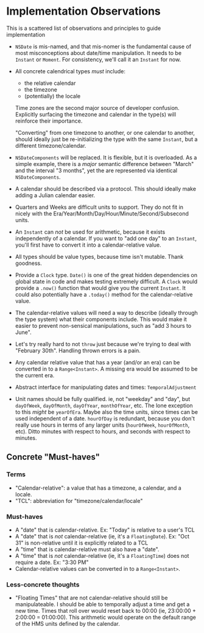 # Implementation Observations

This is a scattered list of observations and principles to guide implementation

- `NSDate` is mis-named, and that mis-nomer is the fundamental cause of most misconceptions about date/time manipulation. It needs to be `Instant` or `Moment`. For consistency, we'll call it an `Instant` for now.
- All concrete calendrical types *must* include:
  - the relative calendar
  - the timezone
  - (potentially) the locale
  
  Time zones are the second major source of developer confusion. Explicitly surfacing the timezone and calendar in the type(s) will reinforce their importance.
  
  "Converting" from one timezone to another, or one calendar to another, should ideally just be re-initializing the type with the same `Instant`, but a different timezone/calendar.
  
- `NSDateComponents` will be replaced. It is flexible, but it is overloaded. As a simple example, there is a *major* semantic difference between "March" and the interval "3 months", yet the are represented via identical `NSDateComponents`.
- A calendar should be described via a protocol. This should ideally make adding a Julian calendar easier.
- Quarters and Weeks are difficult units to support. They do not fit in nicely with the Era/Year/Month/Day/Hour/Minute/Second/Subsecond units.
- An `Instant` can *not* be used for arithmetic, because it exists independently of a calendar. If you want to "add one day" to an `Instant`, you'll first have to convert it into a calendar-relative value.
- All types should be value types, because time isn't mutable. Thank goodness.
- Provide a `Clock` type. `Date()` is one of the great hidden dependencies on global state in code and makes testing extremely difficult. A `Clock` would provide a `.now()` function that would give you the current `Instant`. It could also potentially have a `.today()` method for the calendar-relative value.
- The calendar-relative values will need a way to describe (ideally through the type system) what their components include. This would make it easier to prevent non-sensical manipulations, such as "add 3 hours to June".
- Let's try really hard to not `throw` just because we're trying to deal with "February 30th". Handling thrown errors is a pain.
- Any calendar relative value that has a year (and/or an era) can be converted in to a `Range<Instant>`. A missing era would be assumed to be the current era. 
- Abstract interface for manipulating dates and times: `TemporalAdjustment`
- Unit names should be fully qualified. ie, not "weekday" and "day", but `dayOfWeek`, `dayOfMonth`, `dayOfYear`, `monthOfYear`, etc. The lone exception to this *might* be `yearOfEra`. Maybe also the time units, since times can be used independent of a date. `hourOfDay` is redundant, because you don't really use hours in terms of any larger units (`hourOfWeek`, `hourOfMonth`, etc). Ditto minutes with respect to hours, and seconds with respect to minutes.

## Concrete "Must-haves"

### Terms

- "Calendar-relative": a value that has a timezone, a calendar, and a locale.
- "TCL": abbreviation for "timezone/calendar/locale"

### Must-haves

- A "date" that is calendar-relative. Ex: "Today" is relative to a user's TCL
- A "date" that is *not* calendar-relative (ie, it's a `FloatingDate`). Ex: "Oct 31" is non-relative until it is explicitly related to a TCL
- A "time" that is calendar-relative must also have a "date". 
- A "time" that is *not* calendar-relative (ie, it's a `FloatingTime`) does not require a date. Ex: "3:30 PM" 
- Calendar-relative values can be converted in to a `Range<Instant>`.

### Less-concrete thoughts

- "Floating Times" that are not calendar-relative should still be manipulateable. I should be able to temporally adjust a time and get a new time. Times that roll over would reset back to 00:00 (ie, 23:00:00 + 2:00:00 = 01:00:00). This arithmetic would operate on the default range of the HMS units defined by the calendar. 
